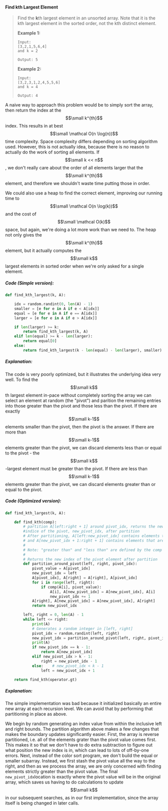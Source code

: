 #### Find kth Largest Element

> Find the **k**th largest element in an unsorted array. Note that it is the kth largest element in the sorted order, not the kth distinct element.
>
> **Example 1:**
>
> ```
> Input:
> [3,2,1,5,6,4] 
> and k = 2
>
> Output: 5
> ```
>
> **Example 2:**
>
> ```
> Input:
> [3,2,3,1,2,4,5,5,6] 
> and k = 4
>
> Output: 4
> ```

A naive way to approach this problem would be to simply sort the array, then return the index at the $$\small k^{th}$$ index. This results in at best $$\small \mathcal O(n \log(n))$$ time complexity. Space complexity differs depending on sorting algorithm used. However, this is not actually idea, because there is no reason to actually do the work of sorting all elements. If $$\small k << n$$, we don't really care about the order of all elements larger that the $$\small k^{th}$$ element, and therefore we shouldn't waste time putting those in order.

We could also use a heap to find the correct element, improving our running time to $$\small \mathcal O(n \log(k))$$ and the cost of $$\small \mathcal O(k)$$ space, but again, we're doing a lot more work than we need to. The heap not only gives the $$\small k^{th}$$ element, but it actually computes the $$\small k$$ largest elements in sorted order when we're only asked for a single element.

##### Code \(Simple version\):

```py
def find_kth_largest(k, A):

    idx = random.randint(0, len(A) - 1)
    smaller = [e for e in A if e < A[idx]]
    equal = [e for e in A if e == A[idx]]
    larger = [e for e in A if e > A[idx]]

    if len(larger) >= k:
        return find_kth_largest(k, A)
    elif len(equal) >= k - len(larger):
        return equal[0]
    else:
        return find_kth_largest(k - len(equal) - len(larger), smaller)
```

##### Explanation:

The code is very poorly optimized, but it illustrates the underlying idea very well. To find the $$\small k$$th largest element in-pace without completely sorting the array we can select an element at random \(the "pivot"\) and parition the remaining entries into those greater than the pivot and those less than the pivot. If there are exactly $$\small k-1$$ elements smaller than the pivot, then the pivot is the answer. If there are more than $$\small k-1$$ elements greater than the pivot, we can discard elements less than or equal to the pivot - the $$\small k$$-largest element must be greater than the pivot. If there are less than $$\small k-1$$ elements greater than the pivot, we can discard elements greater than or equal to the pivot.

##### Code \(Optimized version\):

```py
def find_kth_largest(k, A):

    def find_kth(comp):
        # partition A[left:right + 1] around pivot_idx, returns the new 
        #indice of the pivot, new_pivot_idx, after partition
        # After partitioning, A[left:new_pivot_idx] contains elements that are "greater than" the pivot,
        # and A[new_pivot_idx + 1:right + 1] contains elements that are "less than" the pivot
        #
        # Note: "greater than" and "less than" are defined by the comp object
        #
        # Returns the new index of the pivot element after partition
        def partition_around_pivot(left, right, pivot_idx):
            pivot_value = A[pivot_idx]
            new_pivot_idx = left
            A[pivot_idx], A[right] = A[right], A[pivot_idx]
            for i in range(left, right):
                if comp(A[i], pivot_value):
                    A[i], A[new_pivot_idx] = A[new_pivot_idx], A[i]
                    new_pivot_idx += 1
            A[right], A[new_pivot_idx] = A[new_pivot_idx], A[right]
            return new_pivot_idx

        left, right = 0, len(A) - 1
        while left <= right:
            print(A)
            # Generates a random integer in [left, right]
            pivot_idx = random.randint(left, right)
            new_pivot_idx = partition_around_pivot(left, right, pivot_idx)
            print(A)
            if new_pivot_idx == k - 1:
                return A[new_pivot_idx]
            elif new_pivot_idx > k - 1:
                right = new_pivot_idx - 1
            else:    # new_pivot_idx < k - 1
                left = new_pivot_idx + 1

    return find_kth(operator.gt)
```

##### Explanation:

The simple implementation was bad because it initialized basically an entire new array at each recursion level. We can avoid that by performing that partitioning in place as above.

We begin by random generating an index value from within the inclusive left and right bounds. The partition algorithm above makes a few changes that makes the boundary updates significantly easier. First, the array is reverse partitioned, i.e. all of the elements grater than the pivot value comes first. This makes it so that we don't have to do extra subtraction to figure out what position the new index is in, which can lead to lots of off-by-one errors. Next, instead of the color sort program, we don't build the equal or smaller subarray. Instead, we first stash the pivot value all the way to the right, and then as we process the array, we are only concerned with finding elements strictly greater than the pivot value. The final `new_pivot_idx`location is exactly where the pivot value will be in the original array, which saves us having to do calculations to update $$\small k$$ in our subsequent searches, as in our first implementation, since the array itself is being changed in later calls. 


